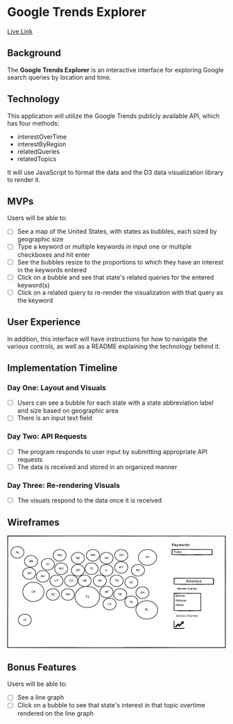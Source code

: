 # Google Trends Explorer

[Live Link](http://google-trends-explorer.herokuapp.com/)

## Background

The __Google Trends Explorer__ is an interactive interface for exploring Google search queries by location and time.

## Technology

This application will utilize the Google Trends publicly available API, which has four methods:

* interestOverTime
* interestByRegion
* relatedQueries
* relatedTopics

It will use JavaScript to format the data and the D3 data visualization library to render it.

## MVPs

Users will be able to:

- [ ] See a map of the United States, with states as bubbles, each sized by geographic size
- [ ] Type a keyword or multiple keywords in input one or multiple checkboxes and hit enter
- [ ] See the bubbles resize to the proportions to which they have an interest in the keywords entered
- [ ] Click on a bubble and see that state's related queries for the entered keyword(s)
- [ ] Click on a related query to re-render the visualization with that query as the keyword

## User Experience

In addition, this interface will have instructions for how to navigate the various controls, as well as a README explaining the technology behind it.

## Implementation Timeline

### Day One: Layout and Visuals

- [ ] Users can see a bubble for each state with a state abbreviation label and size based on geographic area
- [ ] There is an input text field

### Day Two: API Requests

- [ ] The program responds to user input by submitting appropriate API requests
- [ ] The data is received and stored in an organized manner

### Day Three: Re-rendering Visuals
- [ ] The visuals respond to the data once it is received


## Wireframes

![wireframe](docs/google_trends_explorer_mock.png)


## Bonus Features

Users will be able to:

- [ ] See a line graph
- [ ] Click on a bubble to see that state's interest in that topic overtime rendered on the line graph
